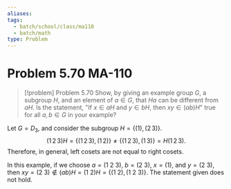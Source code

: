 ```yaml
---
aliases: 
tags:
  - batch/school/class/ma110
  - batch/math
type: Problem
---
```

# Problem 5.70 MA-110

> [!problem] Problem 5.70
> Show, by giving an example group $G$, a subgroup $H$, and an element of $a \in G$, that $Ha$ can be different from $aH$. Is the statement, "If $x \in aH$ and $y \in bH$, then $xy \in (ab)H$" true for all $a,b \in G$ in your example?

Let $G=D_{3}$, and consider the subgroup $H=\{ (1), (2\,3) \}$. 
$$
(1\,2\,3)H=\{ (1\,2\,3),(1\,2) \} \neq \{ (1\,2\,3),(1\,3) \} =H(1\,2\,3).
$$
Therefore, in general, left cosets are not equal to right cosets.

In this example, if we choose $a=(1\ 2\ 3)$,  $b = (2\ 3)$, $x=(1)$, and $y =(2\ 3)$,
then $xy=(2\ 3)\notin (ab)H=(1\ 2)H = \{ (1\ 2), (1\ 2\ 3) \}$. The statement given does not hold.
